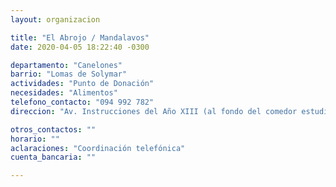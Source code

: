 ```yaml
---
layout: organizacion

title: "El Abrojo / Mandalavos"
date: 2020-04-05 18:22:40 -0300

departamento: "Canelones"
barrio: "Lomas de Solymar"
actividades: "Punto de Donación"
necesidades: "Alimentos"
telefono_contacto: "094 992 782"
direccion: "Av. Instrucciones del Año XIII (al fondo del comedor estudiantil)."

otros_contactos: ""
horario: ""
aclaraciones: "Coordinación telefónica"
cuenta_bancaria: ""

---
```

